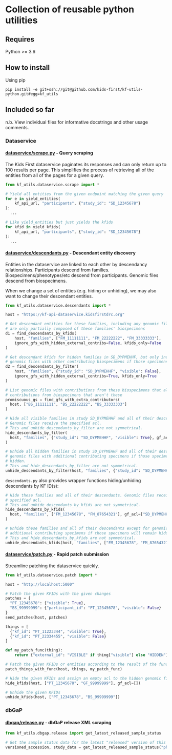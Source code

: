 # Collection of reusable python utilities

## Requires

Python >= 3.6

## How to install

Using pip

`pip install -e git+ssh://git@github.com/kids-first/kf-utils-python.git#egg=kf_utils`

## Included so far

n.b. View individual files for informative docstrings and other usage comments.

### Dataservice

#### [dataservice/scrape.py](kf_utils/dataservice/scrape.py) - Query scraping

The Kids First dataservice paginates its responses and can only return up
to 100 results per page. This simplifies the process of retrieving all
of the entities from all of the pages for a given query.

```Python
from kf_utils.dataservice.scrape import *

# Yield all entities from the given endpoint matching the given query
for e in yield_entities(
    kf_api_url, "participants", {"study_id": "SD_12345678"}
):
  ...

# Like yield_entities but just yields the kfids
for kfid in yield_kfids(
    kf_api_url, "participants", {"study_id": "SD_12345678"}
):
  ...
```

#### [dataservice/descendants.py](kf_utils/dataservice/descendants.py) - Descendant entity discovery

Entities in the dataservice are linked to each other by descendancy
relationships. Participants descend from families. Biospecimens/phenotypes/etc
descend from participants. Genomic files descend from biospecimens.

When we change a set of entities (e.g. hiding or unhiding), we may also want to
change their descendant entities.

```Python
from kf_utils.dataservice.descendants import *

host = "https://kf-api-dataservice.kidsfirstdrc.org"

# Get descendant entities for these families, including any genomic files that
# are only partially composed of these families' biospecimens
d1 = find_descendants_by_kfids(
    host, "families", ["FM_11111111", "FM_22222222", "FM_33333333"],
    ignore_gfs_with_hidden_external_contribs=False, kfids_only=False
)
```

```Python
# Get descendant kfids for hidden families in SD_DYPMEHHF, but only include
# genomic files with other contributing biospecimens if those specimens are visible
d2 = find_descendants_by_filter(
    host, "families", {"study_id": "SD_DYPMEHHF", "visible": False},
    ignore_gfs_with_hidden_external_contribs=True, kfids_only=True
)
```

```Python
# List genomic files with contributions from these biospecimens that also have
# contributions from biospecimens that aren't these
promiscuous_gs = find_gfs_with_extra_contributors(
  host, ["BS_11111111", "BS_22222222", "BS_33333333"]
)
```

```Python
# Hide all visible families in study SD_DYPMEHHF and all of their descendants.
# Genomic files receive the specified acl.
# This and unhide_descendants_by_filter are not symmetrical.
hide_descendants_by_filter(
  host, "families", {"study_id": "SD_DYPMEHHF", "visible": True}, gf_acl=["SD_DYPMEHHF", "phs001436.c999"]
)
```

```Python
# Unhide all hidden families in study SD_DYPMEHHF and all of their descendants except for
# genomic files with additional contributing specimens if those specimens will remain
# hidden.
# This and hide_descendants_by_filter are not symmetrical.
unhide_descendants_by_filter(host, "families", {"study_id": "SD_DYPMEHHF", "visible": False})
```

`descendants.py` also provides wrapper functions hiding/unhiding descendants by KF ID(s):

```Python
# Hide these families and all of their descendants. Genomic files receive the
# specified acl.
# This and unhide_descendants_by_kfids are not symmetrical.
hide_descendants_by_kfids(
  host, "families", ["FM_12345678", "FM_87654321"], gf_acl=["SD_DYPMEHHF", "phs001436.c999"]
)
```

```Python
# Unhide these families and all of their descendants except for genomic files with
# additional contributing specimens if those specimens will remain hidden.
# This and hide_descendants_by_kfids are not symmetrical.
unhide_descendants_kfids(host, "families", ["FM_12345678", "FM_87654321"])
```

#### [dataservice/patch.py](kf_utils/dataservice/patch.py) - Rapid patch submission

Streamline patching the dataservice quickly.

```Python
from kf_utils.dataservice.patch import *

host = "http://localhost:5000"

# Patch the given KFIDs with the given changes
patches = {
  "PT_12345678": {"visible": True},
  "BS_99999999": {"participant_id": "PT_12345678", "visible": False}
}
send_patches(host, patches)
```

```Python
things = [
  {"kf_id": "PT_11223344", "visible": True},
  {"kf_id": "PT_22334455", "visible": False}
]

def my_patch_func(thing):
    return {"external_id": "VISIBLE" if thing["visible"] else "HIDDEN"}

# Patch the given KFIDs or entities according to the result of the function
patch_things_with_func(host, things, my_patch_func)
```

```Python
# Hide the given KFIDs and assign an empty acl to the hidden genomic file
hide_kfids(host, ["PT_12345678", "GF_99999999"], gf_acl=[])
```

```Python
# Unhide the given KFIDs
unhide_kfids(host, ["PT_12345678", "BS_99999999"])
```

### dbGaP

#### [dbgap/release.py](kf_utils/dbgap/release.py) - dbGaP release XML scraping

```Python
from kf_utils.dbgap.release import get_latest_released_sample_status

# Get the sample status data for the latest "released" version of this study
versioned_accession, study_data = get_latest_released_sample_status("phs001138")
```
